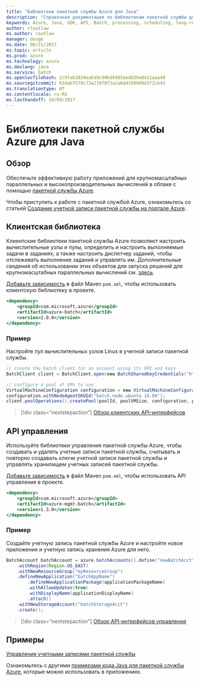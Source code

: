 ```yaml
---
title: "Библиотеки пакетной службы Azure для Java"
description: "Справочная документация по библиотекам пакетной службы для Java"
keywords: Azure, Java, SDK, API, Batch, processing, scheduling, long-running
author: rloutlaw
ms.author: routlaw
manager: douge
ms.date: 06/21/2017
ms.topic: article
ms.prod: azure
ms.technology: azure
ms.devlang: java
ms.service: batch
ms.openlocfilehash: 2c9fab2834ea6d9c906d9483aed839a0411aaa40
ms.sourcegitcommit: 634ab7578c73a219f8f3a2a6d43999d9d372cb43
ms.translationtype: HT
ms.contentlocale: ru-RU
ms.lasthandoff: 10/09/2017
---
```

# <a name="azure-batch-libraries-for-java"></a>Библиотеки пакетной службы Azure для Java

## <a name="overview"></a>Обзор

Обеспечьте эффективную работу приложений для крупномасштабных параллельных и высокопроизводительных вычислений в облаке с помощью [пакетной службы Azure](/azure/batch/batch-technical-overview).   

Чтобы приступить к работе с пакетной службой Azure, ознакомьтесь со статьей [Создание учетной записи пакетной службы на портале Azure](/azure/batch/batch-account-create-portal).

## <a name="client-library"></a>Клиентская библиотека

Клиентские библиотеки пакетной службы Azure позволяют настроить вычислительные узлы и пулы, определить и настроить выполняемые задачи в заданиях, а также настроить диспетчер заданий, чтобы отслеживать выполнение заданий и управлять им. Дополнительные сведения об использовании этих объектов для запуска решений для крупномасштабных параллельных вычислений см. [здесь](/azure/batch/batch-api-basics).

[Добавьте зависимость](https://maven.apache.org/guides/getting-started/index.html#How_do_I_use_external_dependencies) в файл Maven `pom.xml`, чтобы использовать клиентскую библиотеку в проекте.

```XML
<dependency>
    <groupId>com.microsoft.azure</groupId>
    <artifactId>azure-batch</artifactId>
    <version>2.0.0</version>
</dependency>
```   

### <a name="example"></a>Пример

Настройте пул вычислительных узлов Linux в учетной записи пакетной службы.

```java
// create the batch client for an account using its URI and keys
BatchClient client = BatchClient.open(new BatchSharedKeyCredentials("https://fabrikambatch.eastus.batch.azure.com", "fabrikambatch", batchKey));

// configure a pool of VMs to use 
VirtualMachineConfiguration configuration = new VirtualMachineConfiguration();
configuration.withNodeAgentSKUId("batch.node.ubuntu 16.04");
client.poolOperations().createPool(poolId, poolVMSize, configuration, poolVMCount);
```

> [!div class="nextstepaction"]
> [Обзор клиентских API-интерфейсов](/java/api/overview/azure/batch/clientlibrary)


## <a name="management-api"></a>API управления

Используйте библиотеки управления пакетной службы Azure, чтобы создавать и удалять учетные записи пакетной службы, считывать и повторно создавать ключи учетной записи пакетной службы и управлять хранилищем учетных записей пакетной службы.

[Добавьте зависимость](https://maven.apache.org/guides/getting-started/index.html#How_do_I_use_external_dependencies) в файл Maven `pom.xml`, чтобы использовать API управления в проекте.

```XML
<dependency>
    <groupId>com.microsoft.azure</groupId>
    <artifactId>azure-mgmt-batch</artifactId>
    <version>1.3.0</version>
</dependency>
```

### <a name="example"></a>Пример

Создайте учетную запись пакетной службы Azure и настройте новое приложение и учетную запись хранения Azure для него.

```java
BatchAccount batchAccount = azure.batchAccounts().define("newBatchAcct")
    .withRegion(Region.US_EAST)
    .withNewResourceGroup("myResourceGroup")
    .defineNewApplication("batchAppName")
        .defineNewApplicationPackage(applicationPackageName)
        .withAllowUpdates(true)
        .withDisplayName(applicationDisplayName)
        .attach()
    .withNewStorageAccount("batchStorageAcct")
    .create();
```

> [!div class="nextstepaction"]
> [Обзор API-интерфейсов управления](/java/api/overview/azure/batch/managementapi)


## <a name="samples"></a>Примеры

[Управление учетными записями пакетной службы][1]   

Ознакомьтесь с другими [примерами кода Java для пакетной службы Azure](https://azure.microsoft.com/resources/samples/?platform=java&term=batch), которые можно использовать в приложениях.

[1]: https://github.com/Azure-Samples/batch-java-manage-batch-accounts